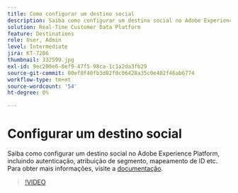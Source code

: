 ```yaml
---
title: Como configurar um destino social
description: Saiba como configurar um destino social no Adobe Experience Platform, incluindo autenticação, atribuição de segmento, mapeamento de ID etc.
solution: Real-Time Customer Data Platform
feature: Destinations
role: User, Admin
level: Intermediate
jira: KT-7206
thumbnail: 332599.jpg
exl-id: 9ec200e6-8ef9-47f5-98ca-1c1a2da3fb29
source-git-commit: 00ef0f40fb3d82f0c06428a35c0e402f46ab6774
workflow-type: tm+mt
source-wordcount: '54'
ht-degree: 0%

---
```


# Configurar um destino social

Saiba como configurar um destino social no Adobe Experience Platform, incluindo autenticação, atribuição de segmento, mapeamento de ID etc. Para obter mais informações, visite a [documentação](https://experienceleague.adobe.com/docs/experience-platform/destinations/catalog/social/overview.html).

>[!VIDEO](https://video.tv.adobe.com/v/332599/?learn=on)

